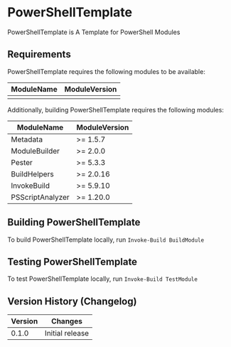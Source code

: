 ﻿# PowerShellTemplate

PowerShellTemplate is A Template for PowerShell Modules

## Requirements

PowerShellTemplate requires the following modules to be available:

| ModuleName | ModuleVersion |
| ---------- | ------------- |
|            |               |

Additionally, building PowerShellTemplate requires the following modules:

| ModuleName       | ModuleVersion |
| ---------------- | ------------- |
| Metadata         | >= 1.5.7      |
| ModuleBuilder    | >= 2.0.0      |
| Pester           | >= 5.3.3      |
| BuildHelpers     | >= 2.0.16     |
| InvokeBuild      | >= 5.9.10     |
| PSScriptAnalyzer | >= 1.20.0     |

## Building PowerShellTemplate

To build PowerShellTemplate locally, run `Invoke-Build BuildModule`

## Testing PowerShellTemplate

To test PowerShellTemplate locally, run `Invoke-Build TestModule`

## Version History (Changelog)

| Version | Changes                |
| ------- | ---------------------- |
| 0.1.0   | Initial release        |